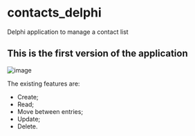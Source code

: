 # contacts_delphi
Delphi application to manage a contact list

## This is the first version of the application
![image](https://user-images.githubusercontent.com/62629566/151153307-2eb52aa1-7df1-4385-87c9-c7bd9da199e5.png)

The existing features are:
- Create;
- Read;
- Move between entries;
- Update;
- Delete.
